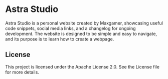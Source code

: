 # Astra Studio 

Astra Studio is a personal website created by Maxgamer, showcasing useful code snippets, social media links, and a changelog for ongoing development.
The website is designed to be simple and easy to navigate, and its purpose is to learn how to create a webpage.

## License

This project is licensed under the Apache License 2.0. See the License file for more details.
